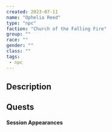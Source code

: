```yaml
---
created: 2023-07-11
name: "Ophelia Reed"
type: "npc"
faction: "Church of the Falling Fire"
group: ""
race: ""
gender: ""
class: ""
tags:
 - npc
---
```

## Description


## Quests
<!-- QueryToSerialize: TASK FROM "DND - Drakkenheim/Quests" WHERE !completed AND contains(outlinks, [[Ophelia Reed]]) -->

#### Session Appearances
<!-- QueryToSerialize: LIST FROM [[Ophelia Reed]] WHERE file.folder = "DND - Drakkenheim/Sessions" -->



